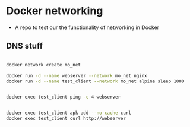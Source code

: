 # Docker networking

- A repo to test our the functionality of networking in Docker

## DNS stuff

```bash

docker network create mo_net

docker run -d --name webserver --network mo_net nginx
docker run -d --name test_client --network mo_net alpine sleep 1000


docker exec test_client ping -c 4 webserver


docker exec test_client apk add --no-cache curl
docker exec test_client curl http://webserver


```
